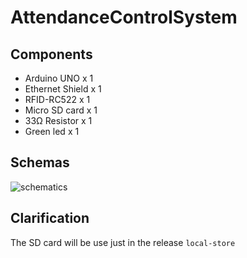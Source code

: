 # AttendanceControlSystem

## Components

- Arduino UNO x 1
- Ethernet Shield x 1
- RFID-RC522 x 1
- Micro SD card x 1
- 33Ω Resistor x 1
- Green led x 1

## Schemas

![schematics](https://raw.githubusercontent.com/rad8329/AttendanceControlSystem/master/embedded/schematics/fritzing_bb.png)


## Clarification

The SD card will be use just in the release `local-store`
